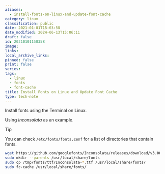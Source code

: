 ```yaml
---
aliases:
  - install-fonts-on-linux-and-update-font-cache
category: linux
classification: public
date: 2021-01-01T15:03:58
date_modified: 2024-06-13T15:06:11
draft: false
id: 20210101150358
image: 
links: 
local_archive_links: 
pinned: false
print: false
series: 
tags:
  - linux
  - fonts
  - font-cache
title: Install Fonts on Linux and Update Font Cache
type: tech-note
---
```


Install fonts using the Terminal on Linux.

Using _Inconsolata_ as an example.

> [!tip]
> You can check `/etc/fonts/fonts.conf` for a list of directories that contain fonts.

```sh
wget https://github.com/googlefonts/Inconsolata/releases/download/v3.000/fonts_ttf.zip --output-document=/tmp/inconsolata_v3.zip
sudo mkdir --parents /usr/local/share/fonts
sudo cp /tmp/fonts/ttf/Inconsolata-*.ttf /usr/local/share/fonts/
sudo fc-cache /usr/local/share/fonts/
```
